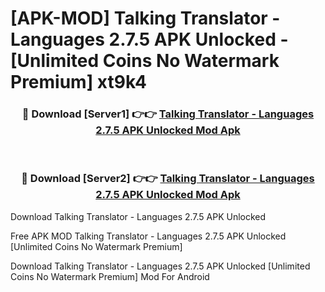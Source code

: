 # [APK-MOD] Talking Translator - Languages 2.7.5 APK Unlocked - [Unlimited Coins No Watermark Premium] xt9k4



<div align="center">
<h3>🔴 Download [Server1] 👉👉 <a href="https://momento.my/?title=Talking_Translator_-_Languages_2.7.5_APK_Unlocked">Talking Translator - Languages 2.7.5 APK Unlocked Mod Apk</a></h3><br>

<h3>🔴 Download [Server2] 👉👉 <a href="https://momento.my/?title=Talking_Translator_-_Languages_2.7.5_APK_Unlocked">Talking Translator - Languages 2.7.5 APK Unlocked Mod Apk</a></h3>
</div>



Download Talking Translator - Languages 2.7.5 APK Unlocked 

Free APK MOD Talking Translator - Languages 2.7.5 APK Unlocked [Unlimited Coins No Watermark Premium]

Download Talking Translator - Languages 2.7.5 APK Unlocked [Unlimited Coins No Watermark Premium] Mod For Android
